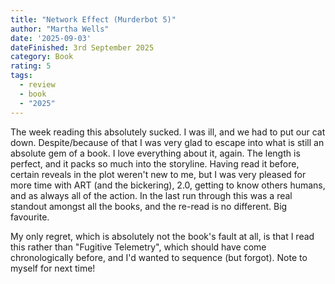 ```yaml
---
title: "Network Effect (Murderbot 5)"
author: "Martha Wells"
date: '2025-09-03'
dateFinished: 3rd September 2025
category: Book
rating: 5
tags:
  - review
  - book
  - "2025"
---
```


The week reading this absolutely sucked. I was ill, and we had to put our cat down. Despite/because of that I was very glad to escape into what is still an absolute gem of a book. I love everything about it, again. The length is perfect, and it packs so much into the storyline. Having read it before, certain reveals in the plot weren't new to me, but I was very pleased for more time with ART (and the bickering), 2.0, getting to know others humans, and as always all of the action. In the last run through this was a real standout amongst all the books, and the re-read is no different. Big favourite.

My only regret, which is absolutely not the book's fault at all, is that I read this rather than "Fugitive Telemetry", which should have come chronologically before, and I'd wanted to sequence (but forgot). Note to myself for next time!